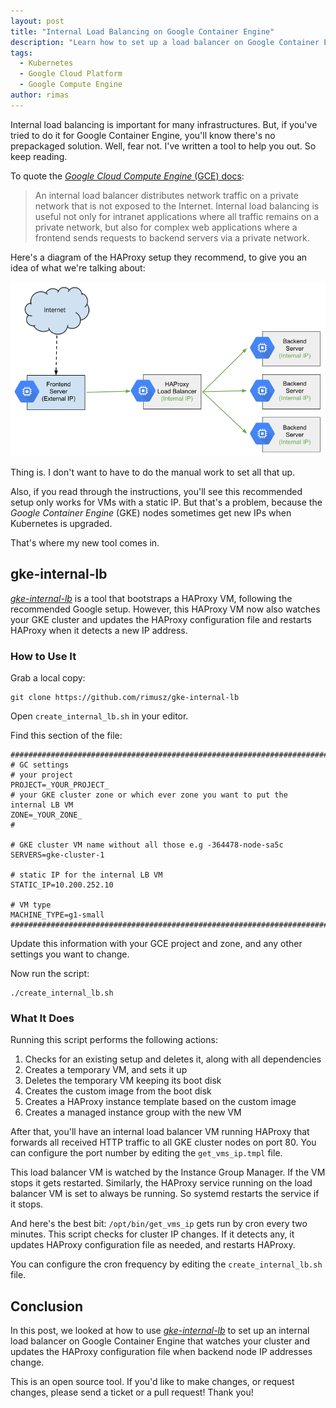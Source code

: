 ```yaml
---
layout: post
title: "Internal Load Balancing on Google Container Engine"
description: "Learn how to set up a load balancer on Google Container Engine that watches your cluster for IP changes."
tags:
  - Kubernetes
  - Google Cloud Platform
  - Google Compute Engine
author: rimas
---
```


Internal load balancing is important for many infrastructures. But, if you've tried to do it for Google Container Engine, you'll know there's no prepackaged solution. Well, fear not. I've written a tool to help you out. So keep reading.

To quote the [*Google Cloud Compute Engine* (GCE) docs](https://cloud.google.com/solutions/internal-load-balancing-haproxy):

> An internal load balancer distributes network traffic on a private network that is not exposed to the Internet. Internal load balancing is useful not only for intranet applications where all traffic remains on a private network, but also for complex web applications where a frontend sends requests to backend servers via a private network.

<!--more-->

Here's a diagram of the HAProxy setup they recommend, to give you an idea of what we're talking about:

![HAProxy screenshot](/images/blog-images/ilb-haproxy-high-level-diagram.png)

Thing is. I don't want to have to do the manual work to set all that up.

Also, if you read through the instructions, you'll see this recommended setup only works for VMs with a static IP. But that's a problem, because the *Google Container Engine* (GKE) nodes sometimes get new IPs when Kubernetes is upgraded.

That's where my new tool comes in.

## gke-internal-lb

*[gke-internal-lb](https://github.com/rimusz/gke-internal-lb)* is a tool that bootstraps a HAProxy VM, following the recommended Google setup. However, this HAProxy VM now also watches your GKE cluster and updates the HAProxy configuration file and restarts HAProxy when it detects a new IP address.

### How to Use It

Grab a local copy:

```
git clone https://github.com/rimusz/gke-internal-lb
```

Open `create_internal_lb.sh` in your editor.

Find this section of the file:

```
##############################################################################
# GC settings
# your project
PROJECT=_YOUR_PROJECT_
# your GKE cluster zone or which ever zone you want to put the internal LB VM
ZONE=_YOUR_ZONE_
#

# GKE cluster VM name without all those e.g -364478-node-sa5c
SERVERS=gke-cluster-1

# static IP for the internal LB VM
STATIC_IP=10.200.252.10

# VM type
MACHINE_TYPE=g1-small
##############################################################################
```

Update this information with your GCE project and zone, and any other settings you want to change.

Now run the script:

```
./create_internal_lb.sh
```

### What It Does

Running this script performs the following actions:

1. Checks for an existing setup and deletes it, along with all dependencies
2. Creates a temporary VM, and sets it up
3. Deletes the temporary VM keeping its boot disk
4. Creates the custom image from the boot disk
5. Creates a HAProxy instance template based on the custom image
6. Creates a managed instance group with the new VM

After that, you'll have an internal load balancer VM running HAProxy that forwards all received HTTP traffic to all GKE cluster nodes on port 80. You can configure the port number by editing the `get_vms_ip.tmpl` file.

This load balancer VM is watched by the Instance Group Manager. If the VM stops it gets restarted. Similarly, the HAProxy service running on the load balancer VM is set to always be running. So systemd restarts the service if it stops.

And here's the best bit: `/opt/bin/get_vms_ip` gets run by cron every two minutes. This script checks for cluster IP changes. If it detects any, it updates HAProxy configuration file as needed, and restarts HAProxy.

You can configure the cron frequency by editing the `create_internal_lb.sh` file.

## Conclusion

In this post, we looked at how to use *[gke-internal-lb](https://github.com/rimusz/gke-internal-lb)* to set up an internal load balancer on Google Container Engine that watches your cluster and updates the HAProxy configuration file when backend node IP addresses change.

This is an open source tool. If you'd like to make changes, or request changes, please send a ticket or a pull request! Thank you!
